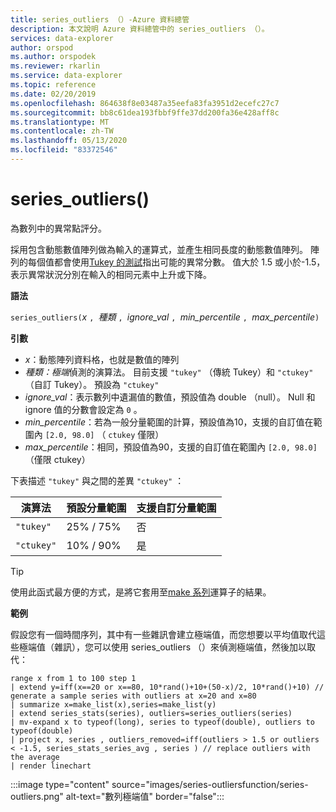 ```yaml
---
title: series_outliers （）-Azure 資料總管
description: 本文說明 Azure 資料總管中的 series_outliers （）。
services: data-explorer
author: orspod
ms.author: orspodek
ms.reviewer: rkarlin
ms.service: data-explorer
ms.topic: reference
ms.date: 02/20/2019
ms.openlocfilehash: 864638f8e03487a35eefa83fa3951d2ecefc27c7
ms.sourcegitcommit: bb8c61dea193fbbf9ffe37dd200fa36e428aff8c
ms.translationtype: MT
ms.contentlocale: zh-TW
ms.lasthandoff: 05/13/2020
ms.locfileid: "83372546"
---
```

# <a name="series_outliers"></a>series_outliers()

為數列中的異常點評分。

採用包含動態數值陣列做為輸入的運算式，並產生相同長度的動態數值陣列。 陣列的每個值都會使用[Tukey 的測試](https://en.wikipedia.org/wiki/Outlier#Tukey.27s_test)指出可能的異常分數。 值大於 1.5 或小於-1.5，表示異常狀況分別在輸入的相同元素中上升或下降。   

**語法**

`series_outliers(`*x* `, `*種類* `, `*ignore_val* `, `*min_percentile* `, `*max_percentile*`)`

**引數**

* *x*：動態陣列資料格，也就是數值的陣列
* *種類：極端*偵測的演算法。 目前支援 `"tukey"` （傳統 Tukey）和 `"ctukey"` （自訂 Tukey）。 預設為 `"ctukey"`
* *ignore_val*：表示數列中遺漏值的數值，預設值為 double （null）。 Null 和 ignore 值的分數會設定為 `0` 。
* *min_percentile*：若為一般分量範圍的計算，預設值為10，支援的自訂值在範圍內 `[2.0, 98.0]` （ `ctukey` 僅限） 
* *max_percentile*：相同，預設值為90，支援的自訂值在範圍內 `[2.0, 98.0]` （僅限 ctukey） 

下表描述 `"tukey"` 與之間的差異 `"ctukey"` ：

| 演算法 | 預設分量範圍 | 支援自訂分量範圍 |
|-----------|----------------------- |--------------------------------|
| `"tukey"` | 25% / 75%              | 否                             |
| `"ctukey"`| 10% / 90%              | 是                            |


> [!TIP]
> 使用此函式最方便的方式，是將它套用至[make 系列](make-seriesoperator.md)運算子的結果。

**範例**

假設您有一個時間序列，其中有一些雜訊會建立極端值，而您想要以平均值取代這些極端值（雜訊），您可以使用 series_outliers （）來偵測極端值，然後加以取代：

<!-- csl: https://help.kusto.windows.net:443/Samples -->
```kusto
range x from 1 to 100 step 1 
| extend y=iff(x==20 or x==80, 10*rand()+10+(50-x)/2, 10*rand()+10) // generate a sample series with outliers at x=20 and x=80
| summarize x=make_list(x),series=make_list(y)
| extend series_stats(series), outliers=series_outliers(series)
| mv-expand x to typeof(long), series to typeof(double), outliers to typeof(double)
| project x, series , outliers_removed=iff(outliers > 1.5 or outliers < -1.5, series_stats_series_avg , series ) // replace outliers with the average
| render linechart
``` 

:::image type="content" source="images/series-outliersfunction/series-outliers.png" alt-text="數列極端值" border="false":::
